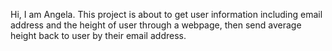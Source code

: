 Hi, I am Angela.
This project is about to get user information including email address and the height of user through a webpage, then send average height back to user by their email address.
